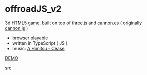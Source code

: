 # offroadJS_v2
3d HTML5 game, built on top of [three.js] and [cannon.es] ( originally [cannon.js] )
- browser playable
- written in TypeScript ( JS )
- music: [A Himitsu - Cease](bit.ly/ahimitsucease)

[DEMO]

[src]

[three.js]: <https://github.com/mrdoob/three.js/>
[cannon.es]: <https://github.com/pmndrs/cannon-es>
[cannon.js]: <https://github.com/schteppe/cannon.js>
[DEMO]: <https://tomo0613.github.io/offroadJS_v2_demo/>
[src]: <https://github.com/tomo0613/offroadJS_v2>
